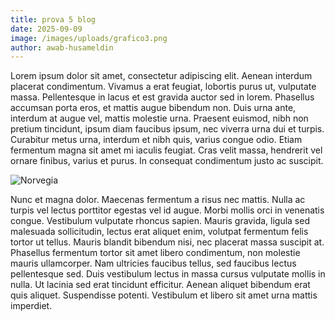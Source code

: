 ```yaml
---
title: prova 5 blog
date: 2025-09-09
image: /images/uploads/grafico3.png
author: awab-husameldin
---
```

Lorem ipsum dolor sit amet, consectetur adipiscing elit. Aenean interdum placerat condimentum. Vivamus a erat feugiat, lobortis purus ut, vulputate massa. Pellentesque in lacus et est gravida auctor sed in lorem. Phasellus accumsan porta eros, et mattis augue bibendum non. Duis urna ante, interdum at augue vel, mattis molestie urna. Praesent euismod, nibh non pretium tincidunt, ipsum diam faucibus ipsum, nec viverra urna dui et turpis. Curabitur metus urna, interdum et nibh quis, varius congue odio. Etiam fermentum magna sit amet mi iaculis feugiat. Cras velit massa, hendrerit vel ornare finibus, varius et purus. In consequat condimentum justo ac suscipit.

![Norvegia](/images/uploads/boston-water-front-city-preview.jpg "Norvegia")



Nunc et magna dolor. Maecenas fermentum a risus nec mattis. Nulla ac turpis vel lectus porttitor egestas vel id augue. Morbi mollis orci in venenatis congue. Vestibulum vulputate rhoncus sapien. Mauris gravida, ligula sed malesuada sollicitudin, lectus erat aliquet enim, volutpat fermentum felis tortor ut tellus. Mauris blandit bibendum nisi, nec placerat massa suscipit at. Phasellus fermentum tortor sit amet libero condimentum, non molestie mauris ullamcorper. Nam ultricies faucibus tellus, sed faucibus lectus pellentesque sed. Duis vestibulum lectus in massa cursus vulputate mollis in nulla. Ut lacinia sed erat tincidunt efficitur. Aenean aliquet bibendum erat quis aliquet. Suspendisse potenti. Vestibulum et libero sit amet urna mattis imperdiet.
